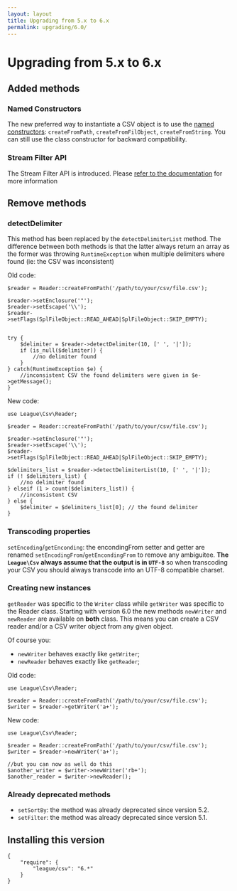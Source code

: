 ```yaml
---
layout: layout
title: Upgrading from 5.x to 6.x
permalink: upgrading/6.0/
---
```


# Upgrading from 5.x to 6.x

## Added methods

### Named Constructors

The new preferred way to instantiate a CSV object is to use the [named constructors](/overview/#instantiation): `createFromPath`, `createFromFilObject`, `createFromString`. You can still use the class constructor for backward compatibility.

### Stream Filter API

The Stream Filter API is introduced. Please [refer to the documentation](/filtering/) for more information

## Remove methods

### detectDelimiter 

This method has been replaced by the `detectDelimiterList` method. The difference between both methods is that the latter always return an array as the former was throwing `RuntimeException` when multiple delimiters where found (ie: the CSV was inconsistent)

Old code:

~~~.language-php
$reader = Reader::createFromPath('/path/to/your/csv/file.csv');

$reader->setEnclosure('"');
$reader->setEscape('\\');
$reader->setFlags(SplFileObject::READ_AHEAD|SplFileObject::SKIP_EMPTY);


try {
	$delimiter = $reader->detectDelimiter(10, [' ', '|']);
	if (is_null($delimiter)) {
		//no delimiter found
	}
} catch(RuntimeException $e) {
	//inconsistent CSV the found delimiters were given in $e->getMessage();
}

~~~

New code:

~~~.language-php
use League\Csv\Reader;

$reader = Reader::createFromPath('/path/to/your/csv/file.csv');

$reader->setEnclosure('"');
$reader->setEscape('\\');
$reader->setFlags(SplFileObject::READ_AHEAD|SplFileObject::SKIP_EMPTY);

$delimiters_list = $reader->detectDelimiterList(10, [' ', '|']);
if (! $delimiters_list) {
	//no delimiter found
} elseif (1 > count($delimiters_list)) {
	//inconsistent CSV 
} else {
	$delimiter = $delimiters_list[0]; // the found delimiter
}

~~~

### Transcoding properties

`setEncoding`/`getEnconding`: the encondingFrom setter and getter are renamed `setEncodingFrom`/`getEncondingFrom` to remove any ambiguitee. **The `League\Csv` always assume that the output is in `UTF-8`** so when transcoding your CSV you should always transcode into an UTF-8 compatible charset.

### Creating new instances

`getReader` was specific to the `Writer` class while `getWriter` was specific to the Reader class. Starting with version 6.0 the new methods `newWriter` and `newReader` are available on **both** class. This means you can create a CSV reader and/or a CSV writer object from any given object.

Of course you:

* `newWriter` behaves exactly like `getWriter`;
* `newReader` behaves exactly like `getReader`;

Old code:

~~~.language-php
use League\Csv\Reader;

$reader = Reader::createFromPath('/path/to/your/csv/file.csv');
$writer = $reader->getWriter('a+');

~~~

New code:

~~~.language-php
use League\Csv\Reader;

$reader = Reader::createFromPath('/path/to/your/csv/file.csv');
$writer = $reader->newWriter('a+');

//but you can now as well do this
$another_writer = $writer->newWriter('rb+');
$another_reader = $writer->newReader();
~~~

### Already deprecated methods

- `setSortBy`: the method was already deprecated since version 5.2.
- `setFilter`: the method was already deprecated since version 5.1.


## Installing this version

~~~.language-javascript
{
    "require": {
        "league/csv": "6.*"
    }
}
~~~